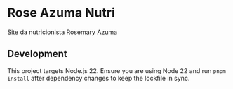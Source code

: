 # Rose Azuma Nutri
Site da nutricionista Rosemary Azuma

## Development

This project targets Node.js 22. Ensure you are using Node 22 and run `pnpm install` after dependency changes to keep the lockfile in sync.
